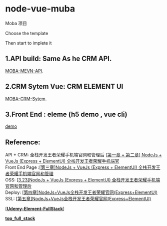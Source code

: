 # node-vue-muba

Moba 项目

Choose the  template

Then start to implete it



## 1.API build: Same As he CRM API.   
[MOBA-MEVN-API](https://github.com/GlennOu66304/MOBA-MEVN-API). 

## 2.CRM Sytem Vue: CRM ELEMENT UI
[MOBA-CRM-Sytem](https://github.com/GlennOu66304/MOBA-CRM-Sytem).  
## 3.Front End : eleme (h5 demo , vue cli)

[demo](https://pvp.qq.com/m/)

## Reference:

API + CRM: 全栈开发王者荣耀手机端官网和管理后 [[第一章 + 第二章\] NodeJs + VueJs (Express + ElementUI) 全栈开发王者荣耀手机端官](https://www.bilibili.com/video/BV1A4411Y7fi)      
Front End Page :[[第三章\]NodeJs + VueJs (Express + ElementUI) 全栈开发王者荣耀手机端官网和管理](https://www.bilibili.com/video/BV1S4411W79F)    
OSS: [[3.23\]NodeJs + VueJs (Express + ElementUI) 全栈开发王者荣耀手机端官网和管理后](https://www.bilibili.com/video/BV1j4411c7Ai)   
Deploy: [[第四章\]NodeJs+VueJs全栈开发王者荣耀官网(Express+ElementUI)](https://www.bilibili.com/video/BV18t411L7Lg)  
SSL: [[第五章\]NodeJs+VueJs全栈开发王者荣耀官网(Express+ElementUI)](https://www.bilibili.com/video/BV17t411N7kQ)   



[**[Udemy-Element-FullStack](https://github.com/GlennOu66304/Udemy-Element-FullStack)**]   

**[top_full_stack](https://github.com/GlennOu66304/top_full_stack)**    


